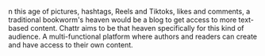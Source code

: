 n this age of pictures, hashtags, Reels and Tiktoks, likes and comments, a traditional bookworm's heaven would be a blog to get access to more text-based content. Chattr aims to be that heaven specifically for this kind of audience. A multi-functional platform where authors and readers can create and have access to their own content.